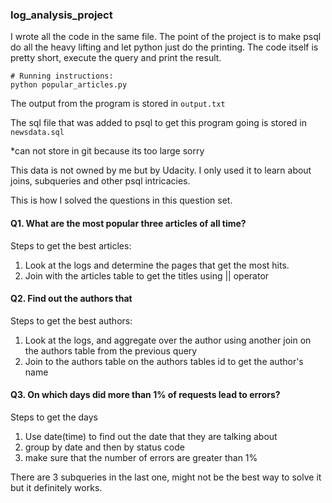 ### log_analysis_project

I wrote all the code in the same file. The point of the project is to make psql do all the heavy lifting and let python 
just do the printing. The code itself is pretty short, execute the query and print the result. 
```
# Running instructions:
python popular_articles.py
```

The output from the program is stored in ```output.txt```

The sql file that was added to psql to get this program going is stored in ```newsdata.sql```

*can not store in git because its too large sorry

This data is not owned by me but by Udacity. I only used it to learn about joins, subqueries and other psql intricacies. 

This is how I solved the questions in this question set.


#### Q1. What are the most popular three articles of all time? 

Steps to get the best articles:
1) Look at the logs and determine the pages that get the most hits.
2) Join with the articles table to get the titles using || operator

#### Q2. Find out the authors that 

Steps to get the best authors:
1) Look at the logs, and aggregate over the author using another join on the authors table from the previous query
2) Join to the authors table on the authors tables id to get the author's name

#### Q3. On which days did more than 1% of requests lead to errors? 

Steps to get the days
1) Use date(time) to find out the date that they are talking about
2) group by date and then by status code
3) make sure that the number of errors are greater than 1%

There are 3 subqueries in the last one, might not be the best way to solve it but it definitely works.

